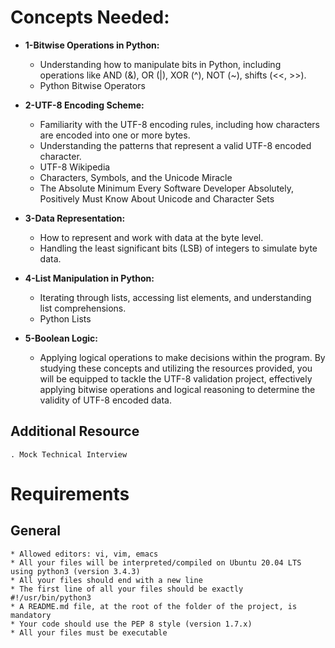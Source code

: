 # Concepts Needed:
* **1-Bitwise Operations in Python:**

	* Understanding how to manipulate bits in Python, including operations like AND (&), OR (|), XOR (^), NOT (~), shifts (<<, >>).
	* Python Bitwise Operators
 * **2-UTF-8 Encoding Scheme:**

	* Familiarity with the UTF-8 encoding rules, including how characters are encoded into one or more bytes.
	* Understanding the patterns that represent a valid UTF-8 encoded character.
	* UTF-8 Wikipedia
	* Characters, Symbols, and the Unicode Miracle
	* The Absolute Minimum Every Software Developer Absolutely, Positively Must Know About Unicode and Character Sets
* **3-Data Representation:**

	* How to represent and work with data at the byte level.
	* Handling the least significant bits (LSB) of integers to simulate byte data.
* **4-List Manipulation in Python:**

	* Iterating through lists, accessing list elements, and understanding list comprehensions.
	* Python Lists
* **5-Boolean Logic:**

	* Applying logical operations to make decisions within the program.
By studying these concepts and utilizing the resources provided, you will be equipped to tackle the UTF-8 validation project, effectively applying bitwise operations and logical reasoning to determine the validity of UTF-8 encoded data.

## Additional Resource
	. Mock Technical Interview
# **Requirements**
## General
	* Allowed editors: vi, vim, emacs
	* All your files will be interpreted/compiled on Ubuntu 20.04 LTS using python3 (version 3.4.3)
	* All your files should end with a new line
	* The first line of all your files should be exactly #!/usr/bin/python3
	* A README.md file, at the root of the folder of the project, is mandatory
	* Your code should use the PEP 8 style (version 1.7.x)
	* All your files must be executable
